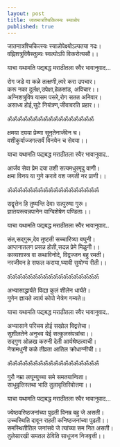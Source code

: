 ```yaml
---
layout: post
title: जातमात्रश्चिकित्स्यः स्यान्नोप
published: true
---
```


जातमात्रश्चिकित्स्यः स्यान्नोपेक्ष्योऽल्पतया गदः।  
वह्निशत्रुविषैस्तुल्यः स्वल्पोऽपि विकरोत्यसौ।।  

याचा यथामति पद्यबद्ध मराठीतला स्वैर भावानुवाद...  

रोग जडे वा कळे तत्क्षणी,त्वरे करा उपचार।  
करू नका दुर्लक्ष,उपेक्षा,हेळसांड, अविचार।।  
अग्निशत्रुविष यासम पसरे,रोग सतत अनिवार।  
असाध्य होई,सुटे नियंत्रण,जीवावरति प्रहार।।   

ॐॐॐॐॐॐॐॐॐॐॐॐॐॐॐॐॐ  

क्षमया दयया प्रेम्णा सूनृतेनार्जवेन च।  
वशीकुर्याज्जगत्सर्वं विनयेन च सेवया।।  

याचा यथामति पद्यबद्ध मराठीतला स्वैर भावानुवाद..  

आर्जव सेवा प्रेम दया तशी सत्यमधुरमृदु वाणी।  
क्षमा विनय या गुणे करावे वश जगती नर प्राणी।।  

ॐॐॐॐॐॐॐॐॐॐॐॐॐॐॐॐॐॐ  

सद्वृत्तेन हि तुष्यन्ति देवाः सत्पुरुषा गुरुः।  
ज्ञातयस्त्वन्नपानेन वाग्विशेषेण पण्डिताः।।  

याचा यथामति पद्यबद्ध मराठीतला स्वैर भावानुवाद..  

संत,सद्गुरू,देव तुष्टती सच्चारित्र्या बघुनी।  
आप्तनातलग प्रसन्न होती,सदन्न प्रेमे मिळुनी।।  
काव्यशास्त्र वा कथाविनोदे, विद्वज्जन बहु रमती।  
नरजीवन हे सफल कराया,घ्यावी सुयोग्य रीती।।  

ॐॐॐॐॐॐॐॐॐॐॐॐॐॐॐॐॐॐ  

अभ्यासाद्धार्यते विद्या कुलं शीलेन धार्यते।  
गुणेन ज्ञायते त्वार्य कोपो नेत्रेण गम्यते॥  

याचा यथामति पद्यबद्ध मराठीतला स्वैर भावानुवाद..  

अभ्यासाने परिचय होई सखोल विद्वत्तेचा।  
सुशीलतेने अनुभव येई सत्कुलसंपन्नांचा।।  
सद्गुण ओळख करुनी देती आर्यश्रेष्ठत्वाची।  
नेत्रामधुनी कळे तीव्रता आतिल क्रोधाग्नीची।।  

ॐॐॐॐॐॐॐॐॐॐॐॐॐॐॐॐॐॐ  

गुरौ नम्रा लघून्युच्चा समे समतयान्विता।  
साधुवृत्तिस्तथा भाति तुलावृत्तिरिवोत्तमा।।  

याचा यथामति पद्यबद्ध मराठीतला स्वैर भावानुवाद...  

ज्येष्ठवरिष्ठजनांच्या पुढती विनम्र बहु जे असती।  
उच्चस्थिति दावून राहती कनिष्ठजनांच्या पुढती।।  
समस्थितीतिल जनांसवे जे त्यांच्या सम नित असती।  
तुलेसारखी समतल ठेविति साधूजन निजवृत्ती।।  
